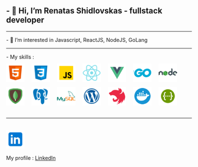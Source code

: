 ## - 👋 Hi, I’m Renatas Shidlovskas - fullstack developer
<hr>
- 👀 I’m interested in Javascript, ReactJS, NodeJS, GoLang
<hr>
- My skills : </br>
<div>

 <img src="./src/html.png" width="50px"  style="margin-top: 10px; align:left;margin-right: 15px;" />
 <img  src="./src/css.png" width="50px" style="margin-top: 10px; align:left;margin-right: 15px;" />
 <img src="./src/js.png" width="50px" style="margin-top: 10px; align:left;margin-right: 15px;" />
 <img src="./src/react.png" width="50px" style="margin-top: 10px; align:left; margin-right: 15px; " />
 <img src="./src/vue.svg" width="50px" style="margin-top: 10px; align:left; margin-right: 15px; " />
 <img src="./src/go.svg" width="50px" style="margin-top: 10px; align:left;margin-right: 15px;" />
 <img src="./src/node.png" width="50px" style="margin-top: 10px; align:left;margin-right: 15px;  " />
 <img src="./src/mongodb.png" width="50px" style="margin-top: 10px;  align:left;margin-right: 15px; " />
 <img src="./src/postgresql.png" width="50px" style="margin-top: 10px;  align:left;margin-right: 15px; " />
 <img src="./src/mysql.png" width="50px" style="margin-top: 10px; align:left;margin-right: 15px; " />
 <img src="./src/wordpress.png" width="50px" style="margin-top: 10px;align:left; margin-right: 15px; " />
 <img src="./src/nestjs.svg" width="50px" style="margin-top: 10px;align:left; margin-right: 15px; " />
 <img src="./src/docker.svg" width="50px" style="margin-top: 10px;align:left; margin-right: 15px; " />
 <img src="./src/swagger.svg" width="50px" style="margin-top: 10px;align:left; margin-right: 15px; " />

 </div>
 <br/>
 <hr>
<br/>
<img src="./src/linkedin.png" width="50px" style="margin-top: 1px; margin-right: 15px; " />

 My profile : [LinkedIn] 
 <br/>




[LinkedIn]:https://www.linkedin.com/in/renatas-shidlovskas-87557280/
<!---
Renat2766/Renat2766 is a ✨ special ✨ repository because its `README.md` (this file) appears on your GitHub profile.
You can click the Preview link to take a look at your changes.
--->
